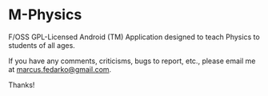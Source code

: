 M-Physics
=========

F/OSS GPL-Licensed Android (TM) Application designed to teach Physics to students of all ages.

If you have any comments, criticisms, bugs to report, etc., please
email me at marcus.fedarko@gmail.com.

Thanks!
